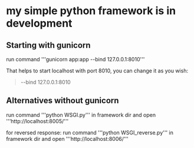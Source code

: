 # my simple python framework is in development


## Starting with gunicorn
run command 
'''gunicorn app:app --bind 127.0.0.1:8010''' 

That helps to start localhost with port 8010, 
you can change it as you wish:
> --bind 127.0.0.1:8010


## Alternatives without gunicorn
run command 
'''python WSGI.py''' 
in framework dir and open 
'''http://localhost:8005/'''

for reversed response:
run command 
'''python WSGI_reverse.py''' 
in framework dir and open 
'''http://localhost:8006/'''
